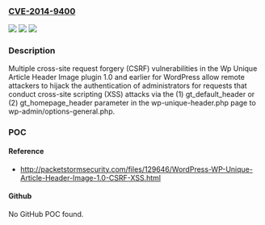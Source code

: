 ### [CVE-2014-9400](https://cve.mitre.org/cgi-bin/cvename.cgi?name=CVE-2014-9400)
![](https://img.shields.io/static/v1?label=Product&message=n%2Fa&color=blue)
![](https://img.shields.io/static/v1?label=Version&message=n%2Fa&color=blue)
![](https://img.shields.io/static/v1?label=Vulnerability&message=n%2Fa&color=brighgreen)

### Description

Multiple cross-site request forgery (CSRF) vulnerabilities in the Wp Unique Article Header Image plugin 1.0 and earlier for WordPress allow remote attackers to hijack the authentication of administrators for requests that conduct cross-site scripting (XSS) attacks via the (1) gt_default_header or (2) gt_homepage_header parameter in the wp-unique-header.php page to wp-admin/options-general.php.

### POC

#### Reference
- http://packetstormsecurity.com/files/129646/WordPress-WP-Unique-Article-Header-Image-1.0-CSRF-XSS.html

#### Github
No GitHub POC found.

